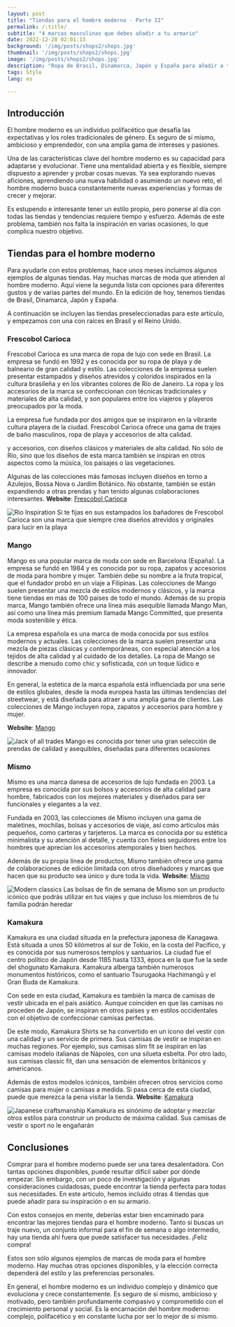 ```yaml
---
layout: post 
title: "Tiendas para el hombre moderno - Parte II"
permalink: /:title/ 
subtitle: "4 marcas masculinas que debes añadir a tu armario"
date: 2022-12-28 02:01:13 
background: '/img/posts/shops2/shops.jpg' 
thumbnail: '/img/posts/shops2/shops.jpg'
image: '/img/posts/shops2/shops.jpg'
description: "Ropa de Brasil, Dinamarca, Japón y España para añadir a tu estilo único"
tags: Style 
lang: es

---
```


## Introducción

<div class="text-article">
El hombre moderno es un individuo polifacético que desafía las expectativas y los roles tradicionales de género. Es seguro de sí mismo, ambicioso y emprendedor, con una amplia gama de intereses y pasiones.</div>

Una de las características clave del hombre moderno es su capacidad para adaptarse y evolucionar. Tiene una mentalidad abierta y es flexible, siempre dispuesto a aprender y probar cosas nuevas. Ya sea explorando nuevas aficiones, aprendiendo una nueva habilidad o asumiendo un nuevo reto, el hombre moderno busca constantemente nuevas experiencias y formas de crecer y mejorar.

Es estupendo e interesante tener un estilo propio, pero ponerse al día con todas las tiendas y tendencias requiere tiempo y esfuerzo. Además de este problema, también nos falta la inspiración en varias ocasiones, lo que complica nuestro objetivo.


## Tiendas para el hombre moderno

Para ayudarle con estos problemas, hace unos meses incluimos algunos ejemplos de algunas tiendas. Hay muchas marcas de moda que atienden al hombre moderno. Aquí viene la segunda lista con opciones para diferentes gustos y de varias partes del mundo. En la edición de hoy, tenemos tiendas de Brasil, Dinamarca, Japón y España.

A continuación se incluyen las tiendas preseleccionadas para este artículo, y empezamos con una con raíces en Brasil y el Reino Unido.
### Frescobol Carioca

Frescobol Carioca es una marca de ropa de lujo con sede en Brasil. La empresa se fundó en 1992 y es conocida por su ropa de playa y de balneario de gran calidad y estilo. Las colecciones de la empresa suelen presentar estampados y diseños atrevidos y coloridos inspirados en la cultura brasileña y en los vibrantes colores de Río de Janeiro. La ropa y los accesorios de la marca se confeccionan con técnicas tradicionales y materiales de alta calidad, y son populares entre los viajeros y playeros preocupados por la moda.

La empresa fue fundada por dos amigos que se inspiraron en la vibrante cultura playera de la ciudad. Frescobol Carioca ofrece una gama de trajes de baño masculinos, ropa de playa y accesorios de alta calidad.

y accesorios, con diseños clásicos y materiales de alta calidad. No sólo de Río, sino que los diseños de esta marca también se inspiran en otros aspectos como la música, los paisajes o las vegetaciones.

Algunas de las colecciones más famosas incluyen diseños en torno a Azulejos, Bossa Nova o Jardim Botánico. No obstante, también se están expandiendo a otras prendas y han tenido algunas colaboraciones interesantes.
**Website**: [Frescobol Carioca](https://www.frescobolcarioca.com/)

<p>
    <img class="img-fluid" src="/img/posts/shops2/frescobol.jpg" alt="Rio Inspiration">
    <span class="caption text-muted">Si te fijas en sus estampados los bañadores de Frescobol Carioca son una marca que siempre crea diseños atrevidos y originales para lucir en la playa
</span>
</p>

### Mango

Mango es una popular marca de moda con sede en Barcelona (España). La empresa se fundó en 1984 y es conocida por su ropa, zapatos y accesorios de moda para hombre y mujer. También debe su nombre a la fruta tropical, que el fundador probó en un viaje a Filipinas. Las colecciones de Mango suelen presentar una mezcla de estilos modernos y clásicos, y la marca tiene tiendas en más de 100 países de todo el mundo. Además de su propia marca, Mango también ofrece una línea más asequible llamada Mango Man, así como una línea más premium llamada Mango Committed, que presenta moda sostenible y ética.

La empresa española es una marca de moda conocida por sus estilos modernos y actuales. Las colecciones de la marca suelen presentar una mezcla de piezas clásicas y contemporáneas, con especial atención a los tejidos de alta calidad y al cuidado de los detalles. La ropa de Mango se describe a menudo como chic y sofisticada, con un toque lúdico e innovador.

En general, la estética de la marca española está influenciada por una serie de estilos globales, desde la moda europea hasta las últimas tendencias del streetwear, y está diseñada para atraer a una amplia gama de clientes. Las colecciones de Mango incluyen ropa, zapatos y accesorios para hombre y mujer.

**Website**: [Mango](https://www.mango.com/)

<p>
    <img class="img-fluid" src="/img/posts/shops2/mango.jpg" alt="Jack of all trades">
    <span class="caption text-muted">Mango es conocida por tener una gran selección de prendas de calidad y asequibles, diseñadas para diferentes ocasiones
 </span>
</p>

### Mismo

Mismo es una marca danesa de accesorios de lujo fundada en 2003. La empresa es conocida por sus bolsos y accesorios de alta calidad para hombre, fabricados con los mejores materiales y diseñados para ser funcionales y elegantes a la vez.

Fundada en 2003, las colecciones de Mismo incluyen una gama de maletines, mochilas, bolsas y accesorios de viaje, así como artículos más pequeños, como carteras y tarjeteros. La marca es conocida por su estética minimalista y su atención al detalle, y cuenta con fieles seguidores entre los hombres que aprecian los accesorios atemporales y bien hechos.

Además de su propia línea de productos, Mismo también ofrece una gama de colaboraciones de edición limitada con otros diseñadores y marcas que hacen que su producto sea único y dure toda la vida.
**Website**: [Mismo](https://www.mismo.dk/)

<p>
    <img class="img-fluid" src="/img/posts/shops2/mismo.JPG" alt="Modern classics">
    <span class="caption text-muted">Las bolsas de fin de semana de Mismo son un producto icónico que podrás utilizar en tus viajes y que incluso los miembros de tu familia podrán heredar</span>
</p>

### Kamakura

Kamakura es una ciudad situada en la prefectura japonesa de Kanagawa. Está situada a unos 50 kilómetros al sur de Tokio, en la costa del Pacífico, y es conocida por sus numerosos templos y santuarios. La ciudad fue el centro político de Japón desde 1185 hasta 1333, época en la que fue la sede del shogunato Kamakura. Kamakura alberga también numerosos monumentos históricos, como el santuario Tsurugaoka Hachimangū y el Gran Buda de Kamakura.

Con sede en esta ciudad, Kamakura es también la marca de camisas de vestir ubicada en el país asiático. Aunque coinciden en que las camisas no proceden de Japón, se inspiran en otros países y en estilos occidentales con el objetivo de confeccionar camisas perfectas.

De este modo, Kamakura Shirts se ha convertido en un icono del vestir con una calidad y un servicio de primera. Sus camisas de vestir se inspiran en muchas regiones. Por ejemplo, sus camisas slim fit se inspiran en las camisas modelo italianas de Nápoles, con una silueta esbelta. Por otro lado, sus camisas classic fit, dan una sensación de elementos británicos y americanos.

Además de estos modelos icónicos, también ofrecen otros servicios como camisas para mujer o camisas a medida. Si pasa cerca de esta ciudad, puede que merezca la pena visitar la tienda.
**Website**: [Kamakura](https://www.kamakurashirts.com/)

<p>
    <img class="img-fluid" src="/img/posts/shops2/kamakura.JPG" alt="Japanese craftsmanship">
    <span class="caption text-muted">Kamakura es sinónimo de adoptar y mezclar otros estilos para construir un producto de máxima calidad. Sus camisas de vestir o sport no le engañarán</span>
</p>

## Conclusiones

Comprar para el hombre moderno puede ser una tarea desalentadora. Con tantas opciones disponibles, puede resultar difícil saber por dónde empezar. Sin embargo, con un poco de investigación y algunas consideraciones cuidadosas, puede encontrar la tienda perfecta para todas sus necesidades. En este artículo, hemos incluido otras 4 tiendas que puede añadir para su inspiración o en su armario.

Con estos consejos en mente, deberías estar bien encaminado para encontrar las mejores tiendas para el hombre moderno. Tanto si buscas un traje nuevo, un conjunto informal para el fin de semana o algo intermedio, hay una tienda ahí fuera que puede satisfacer tus necesidades. ¡Feliz compra!

Estos son sólo algunos ejemplos de marcas de moda para el hombre moderno. Hay muchas otras opciones disponibles, y la elección correcta dependerá del estilo y las preferencias personales.

En general, el hombre moderno es un individuo complejo y dinámico que evoluciona y crece constantemente. Es seguro de sí mismo, ambicioso y motivado, pero también profundamente compasivo y comprometido con el crecimiento personal y social. Es la encarnación del hombre moderno: complejo, polifacético y en constante lucha por ser lo mejor de sí mismo.
